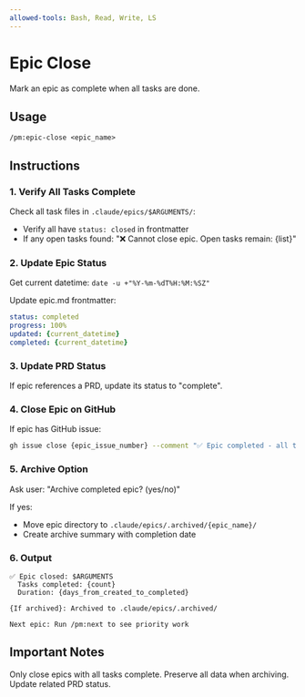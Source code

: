 ```yaml
---
allowed-tools: Bash, Read, Write, LS
---
```


# Epic Close

Mark an epic as complete when all tasks are done.

## Usage
```
/pm:epic-close <epic_name>
```

## Instructions

### 1. Verify All Tasks Complete

Check all task files in `.claude/epics/$ARGUMENTS/`:
- Verify all have `status: closed` in frontmatter
- If any open tasks found: "❌ Cannot close epic. Open tasks remain: {list}"

### 2. Update Epic Status

Get current datetime: `date -u +"%Y-%m-%dT%H:%M:%SZ"`

Update epic.md frontmatter:
```yaml
status: completed
progress: 100%
updated: {current_datetime}
completed: {current_datetime}
```

### 3. Update PRD Status

If epic references a PRD, update its status to "complete".

### 4. Close Epic on GitHub

If epic has GitHub issue:
```bash
gh issue close {epic_issue_number} --comment "✅ Epic completed - all tasks done"
```

### 5. Archive Option

Ask user: "Archive completed epic? (yes/no)"

If yes:
- Move epic directory to `.claude/epics/.archived/{epic_name}/`
- Create archive summary with completion date

### 6. Output

```
✅ Epic closed: $ARGUMENTS
  Tasks completed: {count}
  Duration: {days_from_created_to_completed}
  
{If archived}: Archived to .claude/epics/.archived/

Next epic: Run /pm:next to see priority work
```

## Important Notes

Only close epics with all tasks complete.
Preserve all data when archiving.
Update related PRD status.
